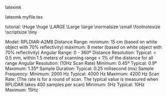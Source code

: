 latexmk

latexmk myfile.tex

tutorial:
\Huge
\huge
\LARGE
\Large
\large
\normalsize
\small
\footnotesize
\scriptsize
\tiny


Model: RPLDIAR-A2M8
Distance Range:
minimum: 15 cm (based on white object with 70% reflectivity)
maximum: 8 meter (based on white object with 70% reflectivity)
Angular Range: 0 - 360º
Distance Resolution:
Typical: < 0.5 mm, within 1.5 meters of scanning range
< 1% of the distance for all range
Angular Resolution: (10Hz Scan Rate)
Minimum: 0.45º
Typical: 0.9º
Maximum: 1.35º
Sample Duration:
Typical: 0.25 milisecond (ms)
Sample Frequency:
Minimum: 2000 Hz
Typical: 4000 Hz
Maximum: 4200 Hz
Scan Rate: (The rate is for a round of scan. The typical value is measured when RPLIDAR takes 400 samples per scan)
Minimum: 5Hz
Typical: 10Hz
Maximum: 15Hz